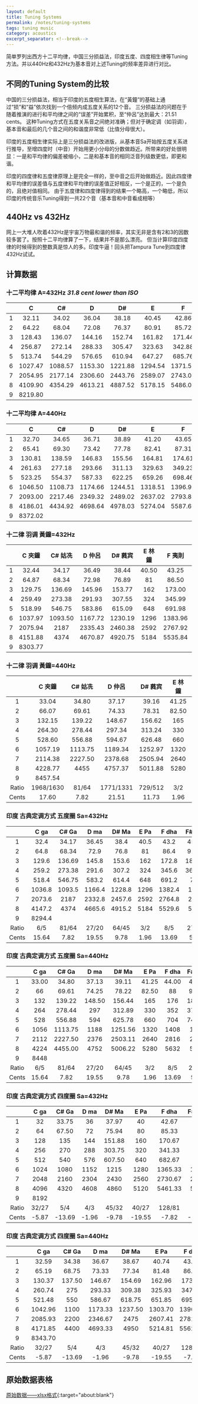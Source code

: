 ```yaml
---
layout: default
title: Tuning Systems
permalink: /notes/tuning-systems
tags: tuning music
category: acoustics
excerpt_separator: <!--break-->
---
```


简单罗列出西方十二平均律，中国三分损益法，印度五度、四度相生律等Tuning方法。并以440Hz和432Hz为基本音对上述Tuning的频率差异进行对比。
<!--break-->

## 不同的Tuning System的比较

中国的三分损益法，相当于印度的五度相生算法，在“黃鐘”的基础上通过“损”和“益”依次找到一个倍频内成五度关系的12个音。
三分损益法的问题在于随着推演的进行和平均律之间的“误差”开始累积，至“仲呂”达到最大：21.51 cents。 这种Tuning方式在五度关系音之间绝对准确；但对于确定调（如羽调），基本音和最后的几个音之间的和谐度非常低（比值分母很大）。  

印度的五度相生律实际上是三分损益法的改进版，从基本音Sa开始按五度关系进行推导，至增四度时（中音）开始用更小分母的分数做趋近。所带来的好处很明显：一是和平均律的偏差被缩小，二是和基本音的相同泛音列级数更低，即更和谐。  

印度的四度律和五度律原理上是完全一样的，至中音之后开始做趋近。因此四度律和平均律的误差值与五度律和平均律的误差值正好相反，一个是正的，一个是负的，且绝对值相同。 
由于五度律和四度律得到的结果一个略高，一个略低，所以印度的传统音乐Tuning得到一共22个音（基本音和中音看成相等）

## 440Hz vs 432Hz

网上一大堆人吹着432Hz是宇宙万物最和谐的频率，其实无非是含有2和3的因数较多罢了。按照十二平均律算了一下，结果并不是那么漂亮。 
但当计算印度四度律的时候得到的整数真是惊人的多。印度牛逼！回头把Tampura Tune到四度律432Hz试试。

## 计算数据

### 十二平均律 A=432Hz ***31.8 cent lower than ISO***

|     | C   | C#  | D   | D#  | E   | F   | F#  | G   | G#  | A   | A#  | B |
|:---:|:---:|:---:|:---:|:---:|:---:|:---:|:---:|:---:|:---:|:---:|:---:|:---:|
| 1 | 32.11  | 34.02  | 36.04  | 38.18  | 40.45  | 42.86  | 45.41  | 48.11  | 50.97  | 54  | 57.21  | 60.61  |  
| 2 | 64.22  | 68.04  | 72.08  | 76.37  | 80.91  | 85.72  | 90.82  | 96.22  | 101.94  | 108  | 114.42  | 121.23  |  
| 3 | 128.43  | 136.07  | 144.16  | 152.74  | 161.82  | 171.44  | 181.63  | 192.43  | 203.88  | 216  | 228.84  | 242.45  |  
| 4 | 256.87  | 272.14  | 288.33  | 305.47  | 323.63  | 342.88  | 363.27  | 384.87  | 407.75  | 432  | 457.69  | 484.90  |  
| 5 | 513.74  | 544.29  | 576.65  | 610.94  | 647.27  | 685.76  | 726.53  | 769.74  | 815.51  | 864  | 915.38  | 969.81  |  
| 6 | 1027.47  | 1088.57  | 1153.30  | 1221.88  | 1294.54  | 1371.51  | 1453.07  | 1539.47  | 1631.01  | 1728  | 1830.75  | 1939.61  |  
| 7 | 2054.95  | 2177.14  | 2306.60  | 2443.76  | 2589.07  | 2743.03  | 2906.14  | 3078.95  | 3262.03  | 3456  | 3661.50  | 3879.23  |  
| 8 | 4109.90  | 4354.29  | 4613.21  | 4887.52  | 5178.15  | 5486.06  | 5812.28  | 6157.89  | 6524.06  | 6912  | 7323.01  | 7758.46  |  
| 9 | 8219.80  |  |  |  |  |  |  |  |  |  |  |  |  

### 十二平均律 A=440Hz

|     | C   | C#  | D   | D#  | E   | F   | F#  | G   | G#  | A   | A#  | B |
|:---:|:---:|:---:|:---:|:---:|:---:|:---:|:---:|:---:|:---:|:---:|:---:|:---:|
| 1 | 32.70  | 34.65  | 36.71  | 38.89  | 41.20  | 43.65  | 46.25  | 49.00  | 51.91  | 55  | 58.27  | 61.74  |  
| 2 | 65.41  | 69.30  | 73.42  | 77.78  | 82.41  | 87.31  | 92.50  | 98.00  | 103.83  | 110  | 116.54  | 123.47  |  
| 3 | 130.81  | 138.59  | 146.83  | 155.56  | 164.81  | 174.61  | 185.00  | 196.00  | 207.65  | 220  | 233.08  | 246.94  |  
| 4 | 261.63  | 277.18  | 293.66  | 311.13  | 329.63  | 349.23  | 369.99  | 392.00  | 415.30  | 440  | 466.16  | 493.88  |  
| 5 | 523.25  | 554.37  | 587.33  | 622.25  | 659.26  | 698.46  | 739.99  | 783.99  | 830.61  | 880  | 932.33  | 987.77  |  
| 6 | 1046.50  | 1108.73  | 1174.66  | 1244.51  | 1318.51  | 1396.91  | 1479.98  | 1567.98  | 1661.22  | 1760  | 1864.66  | 1975.53  |  
| 7 | 2093.00  | 2217.46  | 2349.32  | 2489.02  | 2637.02  | 2793.83  | 2959.96  | 3135.96  | 3322.44  | 3520  | 3729.31  | 3951.07  |  
| 8 | 4186.01  | 4434.92  | 4698.64  | 4978.03  | 5274.04  | 5587.65  | 5919.91  | 6271.93  | 6644.88  | 7040  | 7458.62  | 7902.13  |  
| 9 | 8372.02  |  |  |  |  |  |  |  |  |  |  |  | 

### 十二律 羽调 黃鐘=432Hz

|  | C 夾鐘 | C# 姑冼 | D 仲呂 | D# 蕤宾 | E 林鐘 | F 夷則 | F# 南呂 | G 無射 | G# 應鐘 | A 黃鐘 | A# 大呂 | B 太簇 |  
|:---:|:---:|:---:|:---:|:---:|:---:|:---:|:---:|:---:|:---:|:---:|:---:|:---:|
| 1 | 32.44  | 34.17  | 36.49  | 38.44  | 40.50  | 43.25  | 45.56  | 48.65  | 51.26  | 54  | 57.67  | 60.75  |  
| 2 | 64.87  | 68.34  | 72.98  | 76.89  | 81  | 86.50  | 91.13  | 97.31  | 102.52  | 108  | 115.33  | 121.50  |  
| 3 | 129.75  | 136.69  | 145.96  | 153.77  | 162  | 173.00  | 182.25  | 194.62  | 205.03  | 216  | 230.66  | 243  |  
| 4 | 259.49  | 273.38  | 291.93  | 307.55  | 324  | 345.99  | 364.50  | 389.24  | 410.06  | 432  | 461.32  | 486  |  
| 5 | 518.99  | 546.75  | 583.86  | 615.09  | 648  | 691.98  | 729  | 778.48  | 820.13  | 864  | 922.64  | 972  |  
| 6 | 1037.97  | 1093.50  | 1167.72  | 1230.19  | 1296  | 1383.96  | 1458  | 1556.96  | 1640.25  | 1728  | 1845.28  | 1944  |  
| 7 | 2075.94  | 2187  | 2335.43  | 2460.38  | 2592  | 2767.92  | 2916  | 3113.91  | 3280.50  | 3456  | 3690.56  | 3888  |  
| 8 | 4151.88  | 4374  | 4670.87  | 4920.75  | 5184  | 5535.84  | 5832  | 6227.82  | 6561  | 6912  | 7381.13  | 7776  |  
| 9 | 8303.77  |  |  |  |  |  |  |  |  |  |  |  |  

### 十二律 羽调 黃鐘=440Hz

|  | C 夾鐘 | C# 姑冼 | D 仲呂 | D# 蕤宾 | E 林鐘 | F 夷則 | F# 南呂 | G 無射 | G# 應鐘 | A 黃鐘 | A# 大呂 | B 太簇 |  
|:---:|:---:|:---:|:---:|:---:|:---:|:---:|:---:|:---:|:---:|:---:|:---:|:---:|
| 1 | 33.04  | 34.80  | 37.17  | 39.16  | 41.25  | 44.05  | 46.41  | 49.56  | 52.21  | 55  | 58.73  | 61.88  |  
| 2 | 66.07  | 69.61  | 74.33  | 78.31  | 82.50  | 88.10  | 92.81  | 99.11  | 104.41  | 110  | 117.47  | 123.75  |  
| 3 | 132.15  | 139.22  | 148.67  | 156.62  | 165  | 176.20  | 185.63  | 198.22  | 208.83  | 220  | 234.93  | 247.50  |  
| 4 | 264.30  | 278.44  | 297.34  | 313.24  | 330  | 352.40  | 371.25  | 396.45  | 417.66  | 440  | 469.86  | 495  |  
| 5 | 528.60  | 556.88  | 594.67  | 626.48  | 660  | 704.79  | 742.50  | 792.89  | 835.31  | 880  | 939.73  | 990  |  
| 6 | 1057.19  | 1113.75  | 1189.34  | 1252.97  | 1320  | 1409.59  | 1485  | 1585.79  | 1670.63  | 1760  | 1879.45  | 1980  |  
| 7 | 2114.38  | 2227.50  | 2378.68  | 2505.94  | 2640  | 2819.18  | 2970  | 3171.58  | 3341.25  | 3520  | 3758.91  | 3960  |  
| 8 | 4228.77  | 4455  | 4757.37  | 5011.88  | 5280  | 5638.36  | 5940  | 6343.15  | 6682.50  | 7040  | 7517.81  | 7920  |  
| 9 | 8457.54  |  |  |  |  |  |  |  |  |  |  |  |  
| Ratio | 1968/1630 | 81/64 | 1771/1331 | 729/512 | 3/2 | 6561/4096 | 27/16 | 5905/3277 | 243/128 | 1 | 2187/2048 | 9/8 |  
| Cents | 17.60  | 7.82  | 21.51  | 11.73  | 1.96  | 15.64  | 5.87  | 19.55  | 9.78  | 0.00  | 13.69  | 3.91  |  

### 印度 古典定调方式 五度圈 Sa=432Hz

|  | C ga | C# Ga | D ma | D# Ma | E Pa | F dha | F# Dha | G ni | G# Ni | A Sa | A# ri | B Ri | 
|:---:|:---:|:---:|:---:|:---:|:---:|:---:|:---:|:---:|:---:|:---:|:---:|:---:|
| 1 | 32.4  | 34.17  | 36.45  | 38.4  | 40.5  | 43.2  | 45.56  | 48.6  | 51.26  | 54  | 57.6  | 60.75  |  
| 2 | 64.8  | 68.34  | 72.9  | 76.8  | 81  | 86.4  | 91.13  | 97.2  | 102.52  | 108  | 115.2  | 121.5  |  
| 3 | 129.6  | 136.69  | 145.8  | 153.6  | 162  | 172.8  | 182.25  | 194.4  | 205.03  | 216  | 230.4  | 243  |  
| 4 | 259.2  | 273.38  | 291.6  | 307.2  | 324  | 345.6  | 364.50  | 388.8  | 410.06  | 432  | 460.8  | 486  |  
| 5 | 518.4  | 546.75  | 583.2  | 614.4  | 648  | 691.2  | 729  | 777.6  | 820.13  | 864  | 921.6  | 972  |  
| 6 | 1036.8  | 1093.5  | 1166.4  | 1228.8  | 1296  | 1382.4  | 1458  | 1555.2  | 1640.25  | 1728  | 1843.2  | 1944  |  
| 7 | 2073.6  | 2187  | 2332.8  | 2457.6  | 2592  | 2764.8  | 2916  | 3110.4  | 3280.5  | 3456  | 3686.4  | 3888  |  
| 8 | 4147.2  | 4374  | 4665.6  | 4915.2  | 5184  | 5529.6  | 5832  | 6220.8  | 6561  | 6912  | 7372.8  | 7776  |  
| 9 | 8294.4  |  |  |  |  |  |  |  |  |  |  |  |  
| Ratio | 6/5 | 81/64 | 27/20 | 64/45 | 3/2 | 8/5 | 27/16 | 9/5 | 243/128 | 1 | 16/15 | 9/8 |  
| Cents | 15.64  | 7.82  | 19.55  | 9.78  | 1.96  | 13.69  | 5.87  | 17.60  | 9.78  | 0.00  | 11.73  | 3.91  |  

### 印度 古典定调方式 五度圈 Sa=440Hz

|  | C ga | C# Ga | D ma | D# Ma | E Pa | F dha | F# Dha | G ni | G# Ni | A Sa | A# ri | B Ri | 
|:---:|:---:|:---:|:---:|:---:|:---:|:---:|:---:|:---:|:---:|:---:|:---:|:---:|
| 1 | 33.00  | 34.80  | 37.13  | 39.11  | 41.25  | 44.00  | 46.41  | 49.50  | 52.21  | 55  | 58.67  | 61.88  |  
| 2 | 66  | 69.61  | 74.25  | 78.22  | 82.50  | 88  | 92.81  | 99  | 104.41  | 110  | 117.33  | 123.75  |  
| 3 | 132  | 139.22  | 148.50  | 156.44  | 165  | 176  | 185.63  | 198  | 208.83  | 220  | 234.67  | 247.50  |  
| 4 | 264  | 278.44  | 297  | 312.89  | 330  | 352  | 371.25  | 396  | 417.66  | 440  | 469.33  | 495  |  
| 5 | 528  | 556.88  | 594  | 625.78  | 660  | 704  | 742.50  | 792  | 835.31  | 880  | 938.67  | 990  |  
| 6 | 1056  | 1113.75  | 1188  | 1251.56  | 1320  | 1408  | 1485  | 1584  | 1670.63  | 1760  | 1877.33  | 1980  |  
| 7 | 2112  | 2227.50  | 2376  | 2503.11  | 2640  | 2816  | 2970  | 3168  | 3341.25  | 3520  | 3754.67  | 3960  |  
| 8 | 4224  | 4455.00  | 4752  | 5006.22  | 5280  | 5632  | 5940  | 6336  | 6682.50  | 7040  | 7509.33  | 7920  |  
| 9 | 8448  |  |  |  |  |  |  |  |  |  |  |  |  
| Ratio | 6/5 | 81/64 | 27/20 | 64/45 | 3/2 | 8/5 | 27/16 | 9/5 | 243/128 | 1 | 16/15 | 9/8 |  
| Cents | 15.64  | 7.82  | 19.55  | 9.78  | 1.96  | 13.69  | 5.87  | 17.60  | 9.78  | 0.00  | 11.73  | 3.91  |  

### 印度 古典定调方式 四度圈 Sa=432Hz

|  | C ga | C# Ga | D ma | D# Ma | E Pa | F dha | F# Dha | G ni | G# Ni | A Sa | A# ri | B Ri | 
|:---:|:---:|:---:|:---:|:---:|:---:|:---:|:---:|:---:|:---:|:---:|:---:|:---:|
| 1 | 32  | 33.75  | 36  | 37.97  | 40  | 42.67  | 45  | 48  | 50.63  | 54  | 56.89  | 60  |  
| 2 | 64  | 67.50  | 72  | 75.94  | 80  | 85.33  | 90  | 96  | 101.25  | 108  | 113.78  | 120  |  
| 3 | 128  | 135  | 144  | 151.88  | 160  | 170.67  | 180  | 192  | 202.50  | 216  | 227.56  | 240  |  
| 4 | 256  | 270  | 288  | 303.75  | 320  | 341.33  | 360  | 384  | 405  | 432  | 455.11  | 480  |  
| 5 | 512  | 540  | 576  | 607.50  | 640  | 682.67  | 720  | 768  | 810  | 864  | 910.22  | 960  |  
| 6 | 1024  | 1080  | 1152  | 1215  | 1280  | 1365.33  | 1440  | 1536  | 1620  | 1728  | 1820.44  | 1920  |  
| 7 | 2048  | 2160  | 2304  | 2430  | 2560  | 2730.67  | 2880  | 3072  | 3240  | 3456  | 3640.89  | 3840  |  
| 8 | 4096  | 4320  | 4608  | 4860  | 5120  | 5461.33  | 5760  | 6144  | 6480  | 6912  | 7281.78  | 7680  |  
| 9 | 8192  |  |  |  |  |  |  |  |  |  |  |  |  
| Ratio | 32/27 | 5/4 | 4/3 | 45/32 | 40/27 | 128/81 | 5/3 | 8/9 | 15/8 | 1 | 256/243 | 10/9 |  
| Cents | -5.87  | -13.69  | -1.96  | -9.78  | -19.55  | -7.82  | -15.64  | -3.91  | -11.73  | 0.00  | -9.78  | -17.60  |  

### 印度 古典定调方式 四度圈 Sa=440Hz

|  | C ga | C# Ga | D ma | D# Ma | E Pa | F dha | F# Dha | G ni | G# Ni | A Sa | A# ri | B Ri | 
|:---:|:---:|:---:|:---:|:---:|:---:|:---:|:---:|:---:|:---:|:---:|:---:|:---:|
| 1 | 32.59  | 34.38  | 36.67  | 38.67  | 40.74  | 43.46  | 45.83  | 48.89  | 51.56  | 55  | 57.94  | 61.11  |  
| 2 | 65.19  | 68.75  | 73.33  | 77.34  | 81.48  | 86.91  | 91.67  | 97.78  | 103.13  | 110  | 115.88  | 122.22  |  
| 3 | 130.37  | 137.50  | 146.67  | 154.69  | 162.96  | 173.83  | 183.33  | 195.56  | 206.25  | 220  | 231.77  | 244.44  |  
| 4 | 260.74  | 275  | 293.33  | 309.38  | 325.93  | 347.65  | 366.67  | 391.11  | 412.50  | 440  | 463.54  | 488.89  |  
| 5 | 521.48  | 550  | 586.67  | 618.75  | 651.85  | 695.31  | 733.33  | 782.22  | 825  | 880  | 927.08  | 977.78  |  
| 6 | 1042.96  | 1100  | 1173.33  | 1237.50  | 1303.70  | 1390.62  | 1466.67  | 1564.44  | 1650  | 1760  | 1854.16  | 1955.56  |  
| 7 | 2085.93  | 2200  | 2346.67  | 2475  | 2607.41  | 2781.23  | 2933.33  | 3128.89  | 3300  | 3520  | 3708.31  | 3911.11  |  
| 8 | 4171.85  | 4400  | 4693.33  | 4950  | 5214.81  | 5562.47  | 5866.67  | 6257.78  | 6600  | 7040  | 7416.63  | 7822.22  |  
| 9 | 8343.70  |  |  |  |  |  |  |  |  |  |  |  |  
| Ratio | 32/27 | 5/4 | 4/3 | 45/32 | 40/27 | 128/81 | 5/3 | 8/9 | 15/8 | 1 | 256/243 | 10/9 |  
| Cents | -5.87  | -13.69  | -1.96  | -9.78  | -19.55  | -7.82  | -15.64  | -3.91  | -11.73  | 0.00  | -9.78  | -17.60  |  

## 原始数据表格
[原始数据——xlsx格式](https://github.com/eharahe/eharahe.github.io/blob/master/assets/docs/Tuning.xlsx){:target="about:blank"} 